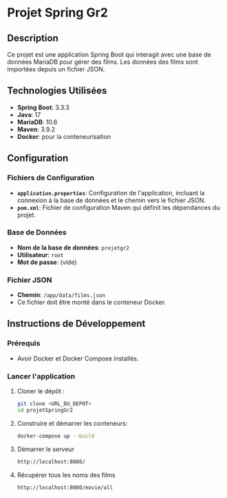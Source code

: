 # Projet Spring Gr2

## Description
Ce projet est une application Spring Boot qui interagit avec une base de données MariaDB pour gérer des films. Les données des films sont importées depuis un fichier JSON.

## Technologies Utilisées
- **Spring Boot**: 3.3.3
- **Java**: 17
- **MariaDB**: 10.6
- **Maven**: 3.9.2
- **Docker**: pour la conteneurisation

## Configuration

### Fichiers de Configuration
- **`application.properties`**: Configuration de l'application, incluant la connexion à la base de données et le chemin vers le fichier JSON.
- **`pom.xml`**: Fichier de configuration Maven qui définit les dépendances du projet.

### Base de Données
- **Nom de la base de données**: `projetgr2`
- **Utilisateur**: `root`
- **Mot de passe**: (vide)

### Fichier JSON
- **Chemin**: `/app/data/films.json`
- Ce fichier doit être monté dans le conteneur Docker.

## Instructions de Développement

### Prérequis
- Avoir Docker et Docker Compose installés.

### Lancer l'application
1. Cloner le dépôt :
   ```bash
   git clone <URL_DU_DEPOT>
   cd projetSpringGr2

2. Construire et démarrer les conteneurs:
    ```bash
   docker-compose up --build

3. Démarrer le serveur
    ```bash
   http://localhost:8080/
   
3. Récupérer tous les noms des films
    ```bash
   http://localhost:8080/movie/all
   

